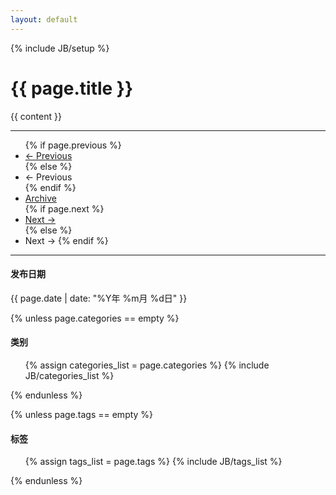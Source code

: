 ```yaml
---
layout: default
---
```

{% include JB/setup %}
<div class="page-header">
  <h1>{{ page.title }}</h1>
</div>

<div class="row">
  <div class="span10">
    {{ content }}
    <hr>
    <div class="pagination">
      <ul>
      {% if page.previous %}
        <li class="prev"><a href="{{ BASE_PATH }}{{ page.previous.url }}" title="{{ page.previous.title }}">&larr; Previous</a></li>
      {% else %}
        <li class="prev disabled"><a>&larr; Previous</a></li>
      {% endif %}
        <li><a href="{{ BASE_PATH }}{{ site.JB.archive_path }}">Archive</a></li>
      {% if page.next %}
        <li class="next"><a href="{{ BASE_PATH }}{{ page.next.url }}" title="{{ page.next.title }}">Next &rarr;</a></li>
      {% else %}
        <li class="next disabled"><a>Next &rarr;</a>
      {% endif %}
      </ul>
    </div>
    <hr>
<!-- 多说评论框 start -->
    <div class="ds-thread"></div>
<!-- 多说评论框 end -->
<!-- 多说公共JS代码 start (一个网页只需插入一次) -->
<script type="text/javascript">
var duoshuoQuery = {short_name:"e2mc"};
    (function() {
        var ds = document.createElement('script');
        ds.type = 'text/javascript';ds.async = true;
        ds.src = (document.location.protocol == 'https:' ? 'https:' : 'http:') + '//static.duoshuo.com/embed.js';
        ds.charset = 'UTF-8';
        (document.getElementsByTagName('head')[0] 
         || document.getElementsByTagName('body')[0]).appendChild(ds);
    })();
    </script>
<!-- 多说公共JS代码 end -->
  </div>

  <div class="span4">
    <h4>发布日期</h4>
    <div class="date"><span>{{ page.date | date: "%Y年 %m月 %d日" }}</span></div>

  {% unless page.categories == empty %}
    <h4>类别</h4>
    <ul class="tag_box">
    {% assign categories_list = page.categories %}
    {% include JB/categories_list %}
    </ul>
  {% endunless %}

  {% unless page.tags == empty %}
    <h4>标签</h4>
    <ul class="tag_box">
    {% assign tags_list = page.tags %}
    {% include JB/tags_list %}
    </ul>
  {% endunless %}
  </div>
</div>
